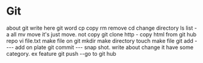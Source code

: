 # Git

about git write here
git word
cp copy
rm remove
cd change directory
ls list -a all 
mv move it's just move. not copy
git clone http - copy html from git hub repo
vi file.txt make file on git
mkdir make directory
touch make file
git add ---- add on plate
git commit --- snap shot. write about change it have some category. ex feature
git push --go to git hub
